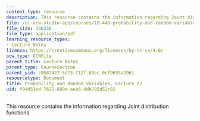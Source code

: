 ```yaml
---
content_type: resource
description: This resource contains the information regarding Joint distribution functions.
file: /ol-ocw-studio-app/courses/18-440-probability-and-random-variables-spring-2014/f94d51ed7622889eaea69db795d52c92_MIT18_440S14_Lecture22.pdf
file_size: 336338
file_type: application/pdf
learning_resource_types:
- Lecture Notes
license: https://creativecommons.org/licenses/by-nc-sa/4.0/
ocw_type: OCWFile
parent_title: Lecture Notes
parent_type: CourseSection
parent_uid: c9587427-5d73-f12f-83ec-0cf9635a2961
resourcetype: Document
title: Probability and Random Variables, Lecture 22
uid: f94d51ed-7622-889e-aea6-9db795d52c92
---
```

This resource contains the information regarding Joint distribution functions.